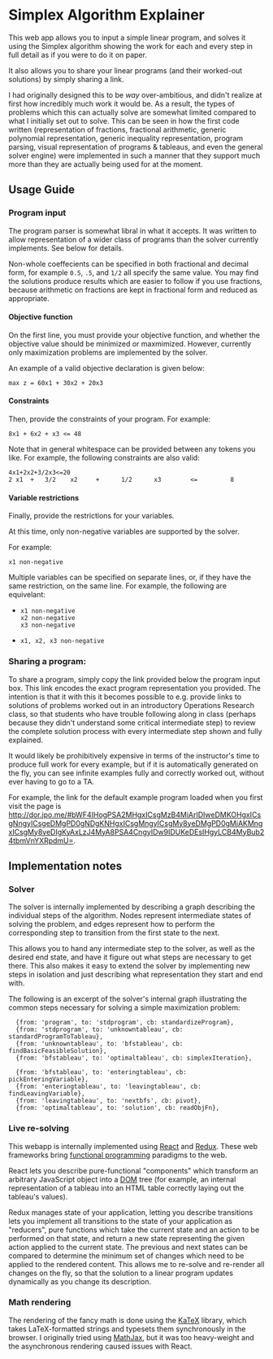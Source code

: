 # Simplex Algorithm Explainer

This web app allows you to input a simple linear program, and solves it using the Simplex algorithm showing the work for each and every step in full detail as if you were to do it on paper.

It also allows you to share your linear programs (and their worked-out solutions) by simply sharing a link.

I had originally designed this to be *way* over-ambitious, and didn't realize at first how incredibly much work it would be. As a result, the types of problems which this can actually solve are somewhat limited compared to what I initially set out to solve. This can be seen in how the first code written (representation of fractions, fractional arithmetic, generic polynomial representation, generic inequality representation, program parsing, visual representation of programs & tableaus, and even the general solver engine) were implemented in such a manner that they support much more than they are actually being used for at the moment.

## Usage Guide

### Program input

The program parser is somewhat libral in what it accepts. It was written to allow representation of a wider class of programs than the solver currently implements. See below for details.

Non-whole coeffecients can be specified in both fractional and decimal form, for example `0.5`, `.5`, and `1/2` all specify the same value. You may find the solutions produce results which are easier to follow if you use fractions, because arithmetic on fractions are kept in fractional form and reduced as appropriate.

#### Objective function

On the first line, you must provide your objective function, and whether the objective value should be minimized or maxmimized. However, currently only maximization problems are implemented by the solver.

An example of a valid objective declaration is given below:

```
max z = 60x1 + 30x2 + 20x3
```

#### Constraints

Then, provide the constraints of your program. For example:

```
8x1 + 6x2 + x3 <= 48
```

Note that in general whitespace can be provided between any tokens you like. For example, the following constraints are also valid:

```
4x1+2x2+3/2x3<=20
2 x1  +   3/2    x2     +      1/2      x3        <=         8
```

#### Variable restrictions

Finally, provide the restrictions for your variables.

At this time, only non-negative variables are supported by the solver.

For example:
```
x1 non-negative
```

Multiple variables can be specified on separate lines, or, if they have the same restriction, on the same line. For example, the following are equivelant:
- ```
  x1 non-negative
  x2 non-negative
  x3 non-negative
  ```
- ```
  x1, x2, x3 non-negative
  ```

### Sharing a program:

To share a program, simply copy the link provided below the program input box. This link encodes the exact program representation you provided. The intention is that it with this it becomes possible to e.g. provide links to solutions of problems worked out in an introductory Operations Research class, so that students who have trouble following along in class (perhaps because they didn't understand some critical intermediate step) to review the complete solution process with every intermediate step shown and fully explained.

It would likely be prohibitively expensive in terms of the instructor's time to produce full work for every example, but if it is automatically generated on the fly, you can see infinite examples fully and correctly worked out, without ever having to go to a TA.

For example, the link for the default example program loaded when you first visit the page is <http://dor.jpo.me/#bWF4IHogPSA2MHgxICsgMzB4MiArIDIweDMKOHgxICsgNngyICsgeDMgPD0gNDgKNHgxICsgMngyICsgMy8yeDMgPD0gMjAKMngxICsgMy8yeDIgKyAxLzJ4MyA8PSA4CngyIDw9IDUKeDEsIHgyLCB4MyBub24tbmVnYXRpdmU=>.

## Implementation notes

### Solver

The solver is internally implemented by describing a graph describing the individual steps of the algorithm. Nodes represent intermediate states of solving the problem, and edges represent how to perform the corresponding step to transition from the first state to the next.

This allows you to hand any intermediate step to the solver, as well as the desired end state, and have it figure out what steps are necessary to get there. This also makes it easy to extend the solver by implementing new steps in isolation and just describing what representation they start and end with.

The following is an excerpt of the solver's internal graph illustrating the common steps necessary for solving a simple maximization problem:
```
  {from: 'program', to: 'stdprogram', cb: standardizeProgram},
  {from: 'stdprogram', to: 'unknowntableau', cb: standardProgramToTableau},
  {from: 'unknowntableau', to: 'bfstableau', cb: findBasicFeasibleSolution},
  {from: 'bfstableau', to: 'optimaltableau', cb: simplexIteration},

  {from: 'bfstableau', to: 'enteringtableau', cb: pickEnteringVariable},
  {from: 'enteringtableau', to: 'leavingtableau', cb: findLeavingVariable},
  {from: 'leavingtableau', to: 'nextbfs', cb: pivot},
  {from: 'optimaltableau', to: 'solution', cb: readObjFn},
```

### Live re-solving

This webapp is internally implemented using [React](https://facebook.github.io/react/) and [Redux](http://redux.js.org/). These web frameworks bring [functional programming](https://en.wikipedia.org/wiki/Functional_programming) paradigms to the web.

React lets you describe pure-functional "components" which transform an arbitrary JavaScript object into a [DOM](https://en.wikipedia.org/wiki/Document_Object_Model) tree (for example, an internal representation of a tableau into an HTML table correctly laying out the tableau's values).

Redux manages state of your application, letting you describe transitions lets you implement all transitions to the state of your application as "reducers", pure functions which take the current state and an action to be performed on that state, and return a new state representing the given action applied to the current state. The previous and next states can be compared to determine the minimum set of changes which need to be applied to the rendered content. This allows me to re-solve and re-render all changes on the fly, so that the solution to a linear program updates dynamically as you change its description.

### Math rendering

The rendering of the fancy math is done using the [KaTeX](https://khan.github.io/KaTeX/) library, which takes LaTeX-formatted strings and typesets them synchronously in the browser. I originally tried using [MathJax](https://www.mathjax.org/), but it was too heavy-weight and the asynchronous rendering caused issues with React.
